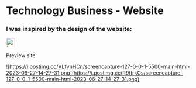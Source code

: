 # Technology Business - Website

### I was inspired by the design of the website:
[<img src="https://simpleicons.org/icons/behance.svg" alt="behance" style="width:24px; height:24px; background: white;">](https://www.behance.net/gallery/168164993/Technology-Business-Website)

Preview site:

![https://i.postimg.cc/VLfvnHCn/screencapture-127-0-0-1-5500-main-html-2023-06-27-14-27-31.png](https://i.postimg.cc/R9ftrkCs/screencapture-127-0-0-1-5500-main-html-2023-06-27-14-27-31.png)
